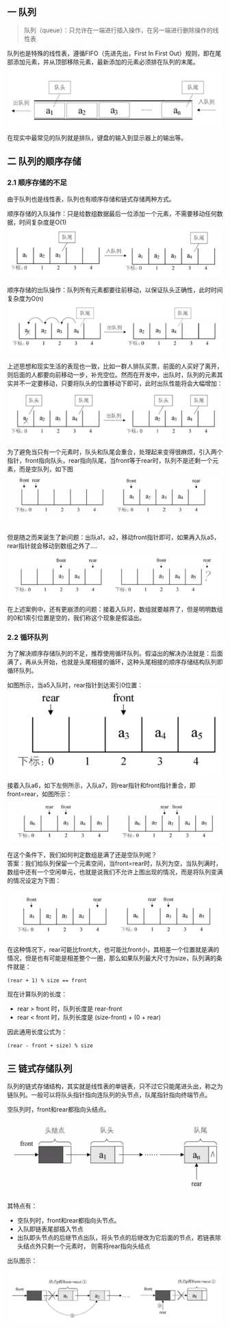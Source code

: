 ## 一 队列

> 队列（queue）：只允许在一端进行插入操作，在另一端进行删除操作的线性表

队列也是特殊的线性表，遵循FIFO（先进先出，First In First Out）规则，即在尾部添加元素，并从顶部移除元素，最新添加的元素必须排在队列的末尾。  

![](../images/structure/queue-01.png)

在现实中最常见的队列就是排队，键盘的输入到显示器上的输出等。  

## 二 队列的顺序存储

### 2.1 顺序存储的不足

由于队列也是线性表，队列也有顺序存储和链式存储两种方式。  

顺序存储的入队操作：只是给数组数据最后一位添加一个元素，不需要移动任何数据，时间复杂度是O(1)  
![](../images/structure/queue-02.png)  

顺序存储的出队操作：队列所有元素都要往前移动，以保证队头正确性，此时时间复杂度为O(n)
![](../images/structure/queue-03.png)  

上述思想和现实生活的表现也一致，比如一群人排队买票，前面的人买好了离开，则后面的人都要向前移动一步，补充空位。然而在开发中，出队时，队列的元素其实并不一定要移动，只要将队头的位置移动下即可，此时出队性能将会大幅增加：    
![](../images/structure/queue-04.png)   

为了避免当只有一个元素时，队头和队尾会重合，处理起来变得很麻烦，引入两个指针，front指向队头，rear指向队尾，当front等于rear时，队列不是还剩一个元素，而是空队列，如下图  
![](../images/structure/queue-05.png)  

但是随之而来诞生了新问题：出队a1，a2，移动front指针即可，如果再入队a5，rear指针就会移动到数组之外了....  
![](../images/structure/queue-06.png) 

在上述案例中，还有更崩溃的问题：接着入队时，数组就要越界了，但是明明数组的0和1索引位置是空的，我们称这个现象是假溢出。  

### 2.2 循环队列

为了解决顺序存储队列的不足，推荐使用循环队列。假溢出的解决办法就是：后面满了，再从头开始，也就是头尾相接的循环，这种头尾相接的顺序存储结构队列即循环队列。  

如图所示，当a5入队时，rear指针到达索引0位置：  
![](../images/structure/queue-07.png) 

接着入队a6，如下左侧所示，入队a7，则rear指针和front指针重合，即front=rear，如图所示：
![](../images/structure/queue-08.png) 

在这个条件下，我们如何判定数组是满了还是空队列呢？  
答案：我们给队列保留一个元素空间，当front=rear时，队列为空，当队列满时，数组中还有一个空闲单元，也就是说我们不允许上图出现的情况，而是将队列变满的情况设定为下图：  

![](../images/structure/queue-09.png) 

在这种情况下，rear可能比front大，也可能比front小，其相差一个位置就是满的情况，但是也有可能是相差整个一圈，那么如果队列最大尺寸为size，队列满的条件就是：

```
(rear + 1) % size == front
```

现在计算队列的长度：
- rear > front 时，队列长度是 rear-front
- rear < front 时，队列长度是 (size-front) + (0 + rear)

因此通用长度公式为：
```
(rear - front + size) % size
```

## 三 链式存储队列

队列的链式存储结构，其实就是线性表的单链表，只不过它只能尾进头出，称之为链队列。一般可以将队头指针指向连队列的头节点，队尾指针指向终端节点。  

空队列时，front和rear都指向头结点。  

![](../images/structure/queue-10.png)

其特点有：
- 空队列时，front和rear都指向头节点。  
- 入队即链表尾部插入节点
- 出队即头节点的后继节点出队，将头节点的后继改为它后面的节点，若链表除头结点外只剩一个元素时， 则需将rear指向头结点

出队图示：  

![](../images/structure/queue-11.png)